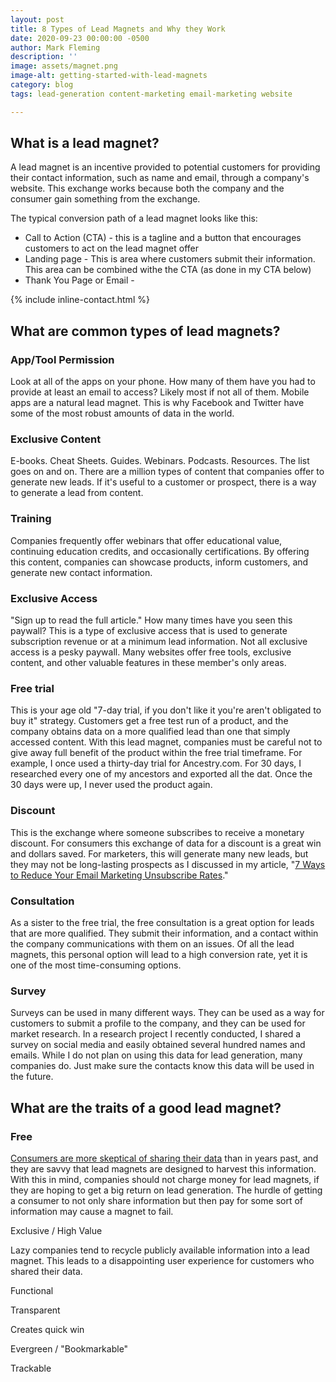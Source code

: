 ```yaml
---
layout: post
title: 8 Types of Lead Magnets and Why they Work
date: 2020-09-23 00:00:00 -0500
author: Mark Fleming
description: ''
image: assets/magnet.png
image-alt: getting-started-with-lead-magnets
category: blog
tags: lead-generation content-marketing email-marketing website

---
```

## What is a lead magnet?

A lead magnet is an incentive provided to potential customers for providing their contact information, such as name and email, through a company's website. This exchange works because both the company and the consumer gain something from the exchange. 

The typical conversion path of a lead magnet looks like this:

* Call to Action (CTA) - this is a tagline and a button that encourages customers to act on the lead magnet offer
* Landing page - This is area where customers submit their information. This area can be combined withe the CTA (as done in my CTA below)
* Thank You Page or Email - 

{% include inline-contact.html %}

## What are common types of lead magnets?

### App/Tool Permission

Look at all of the apps on your phone. How many of them have you had to provide at least an email to access? Likely most if not all of them. Mobile apps are a natural lead magnet. This is why Facebook and Twitter have some of the most robust amounts of data in the world.

### Exclusive Content

E-books. Cheat Sheets. Guides. Webinars. Podcasts. Resources. The list goes on and on. There are a million types of content that companies offer to generate new leads. If it's useful to a customer or prospect, there is a way to generate a lead from content.

### Training

Companies frequently offer webinars that offer educational value, continuing education credits, and occasionally certifications. By offering this content, companies can showcase products, inform customers, and generate new contact information.

### Exclusive Access

"Sign up to read the full article." How many times have you seen this paywall? This is a type of exclusive access that is used to generate subscription revenue or at a minimum lead information. Not all exclusive access is a pesky paywall. Many websites offer free tools, exclusive content, and other valuable features in these member's only areas.

### Free trial

This is your age old "7-day trial, if you don't like it you're aren't obligated to buy it" strategy. Customers get a free test run of a product, and the company obtains data on a more qualified lead than one that simply accessed content. With this lead magnet, companies must be careful not to give away full benefit of the product within the free trial timeframe. For example, I once used a thirty-day trial for Ancestry.com. For 30 days, I researched every one of my ancestors and exported all the dat. Once the 30 days were up, I never used the product again.

### Discount

This is the exchange where someone subscribes to receive a monetary discount. For consumers this exchange of data for a discount is a great win and dollars saved. For marketers, this will generate many new leads, but they may not be long-lasting prospects as I discussed in my article, "[7 Ways to Reduce Your Email Marketing Unsubscribe Rates](https://markdfleming.com/7-ways-to-reduce-your-email-marketing-unsubscribe-rates/ "7 Ways to Reduce Your Email Marketing Unsubscribe Rates")."

### Consultation

As a sister to the free trial, the free consultation is a great option for leads that are more qualified. They submit their information, and a contact within the company communications with them on an issues. Of all the lead magnets, this personal option will lead to a high conversion rate, yet it is one of the most time-consuming options.

### Survey

Surveys can be used in many different ways. They can be used as a way for customers to submit a profile to the company, and they can be used for market research. In a research project I recently conducted, I shared a survey on social media and easily obtained several hundred names and emails. While I do not plan on using this data for lead generation, many companies do. Just make sure the contacts know this data will be used in the future.

## What are the traits of a good lead magnet?

### Free

[Consumers are more skeptical of sharing their data]() than in years past, and they are savvy that lead magnets are designed to harvest this information. With this in mind, companies should not charge money for lead magnets, if they are hoping to get a big return on lead generation. The hurdle of getting a consumer to not only share information but then pay for some sort of information may cause a magnet to fail.

Exclusive / High Value

Lazy companies tend to recycle publicly available information into a lead magnet. This leads to a disappointing user experience for customers who shared their data. 

Functional

Transparent

Creates quick win

Evergreen / "Bookmarkable"

Trackable